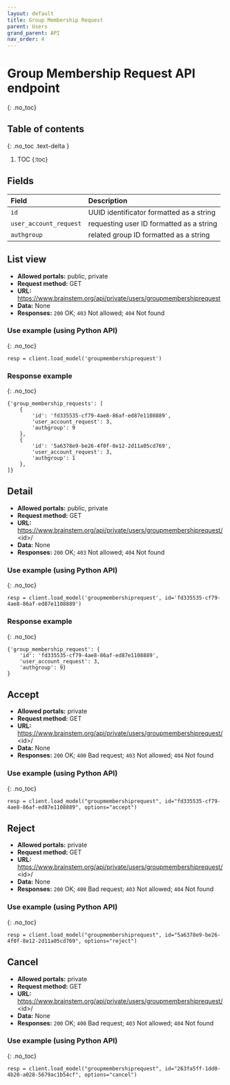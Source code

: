 ```yaml
---
layout: default
title: Group Membership Request
parent: Users
grand_parent: API
nav_order: 4
---
```


# Group Membership Request API endpoint
{: .no_toc}

## Table of contents
{: .no_toc .text-delta }

1. TOC
{:toc}

## Fields

| Field        | Description  |
|:-------------|:-------------|
| `id` | UUID identificator formatted as a string |
| `user_account_request` | requesting user ID formatted as a string |
| `authgroup` | related group ID formatted as a string |


## List view
- **Allowed portals:** public, private
- **Request method:** GET
- **URL:** https://www.brainstem.org/api/private/users/groupmembershiprequest
- **Data:** None
- **Responses:** `200` OK; `403` Not allowed; `404` Not found

### Use example (using Python API)
{: .no_toc}

```
resp = client.load_model('groupmembershiprequest')
```

### Response example
{: .no_toc}

```
{'group_membership_requests': [
    {
        'id': 'fd335535-cf79-4ae8-86af-ed87e1108889',
        'user_account_request': 3,
        'authgroup': 9
    },
    {
        'id': '5a6378e9-be26-4f0f-8e12-2d11a05cd769',
        'user_account_request': 3,
        'authgroup': 1
    },
]}
```


## Detail
- **Allowed portals:** public, private
- **Request method:** GET
- **URL:** https://www.brainstem.org/api/private/users/groupmembershiprequest/<id\>/
- **Data:** None
- **Responses:** `200` OK; `403` Not allowed; `404` Not found

### Use example (using Python API)
{: .no_toc}

```
resp = client.load_model('groupmembershiprequest', id='fd335535-cf79-4ae8-86af-ed87e1108889')
```

### Response example
{: .no_toc}

```
{'group_membership_request': {
    'id': 'fd335535-cf79-4ae8-86af-ed87e1108889',
    'user_account_request': 3,
    'authgroup': 9}
}
```


## Accept
- **Allowed portals:** private
- **Request method:** GET
- **URL:** https://www.brainstem.org/api/private/users/groupmembershiprequest/<id\>/
- **Data:** None
- **Responses:** `200` OK; `400` Bad request; `403` Not allowed; `404` Not found

### Use example (using Python API)
{: .no_toc}

```
resp = client.load_model("groupmembershiprequest", id="fd335535-cf79-4ae8-86af-ed87e1108889", options="accept")
```



## Reject
- **Allowed portals:** private
- **Request method:** GET
- **URL:** https://www.brainstem.org/api/private/users/groupmembershiprequest/<id\>/
- **Data:** None
- **Responses:** `200` OK; `400` Bad request; `403` Not allowed; `404` Not found

### Use example (using Python API)
{: .no_toc}

```
resp = client.load_model("groupmembershiprequest", id="5a6378e9-be26-4f0f-8e12-2d11a05cd769", options="reject")
```


## Cancel
- **Allowed portals:** private
- **Request method:** GET
- **URL:** https://www.brainstem.org/api/private/users/groupmembershiprequest/<id\>/
- **Data:** None
- **Responses:** `200` OK; `400` Bad request; `403` Not allowed; `404` Not found

### Use example (using Python API)
{: .no_toc}

```
resp = client.load_model("groupmembershiprequest", id="263fa5ff-1dd0-4b20-a028-5679ac1b54cf", options="cancel")
```